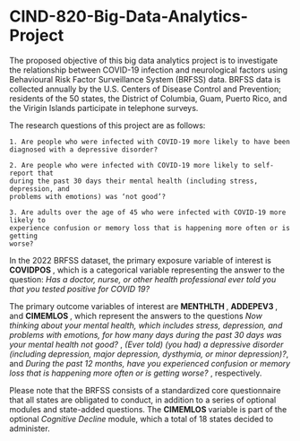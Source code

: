 # CIND-820-Big-Data-Analytics-Project

The proposed objective of this big data analytics project is to investigate the relationship between COVID-19 infection and neurological factors using Behavioural Risk Factor Surveillance System (BRFSS) data. BRFSS data is collected annually by the U.S. Centers of Disease Control and Prevention; residents of the 50 states, the District of Columbia, Guam, Puerto Rico, and the Virigin Islands participate in telephone surveys. 

The research questions of this project are as follows: 

    1. Are people who were infected with COVID-19 more likely to have been
    diagnosed with a depressive disorder?

    2. Are people who were infected with COVID-19 more likely to self-report that
    during the past 30 days their mental health (including stress, depression, and
    problems with emotions) was ‘not good’?

    3. Are adults over the age of 45 who were infected with COVID-19 more likely to
    experience confusion or memory loss that is happening more often or is getting
    worse?

In the 2022 BRFSS dataset, the primary exposure variable of interest is <b> COVIDPOS </b>, which is a categorical variable representing the answer to the question: <i> Has a doctor, nurse, or other health professional ever told you that you tested positive for COVID 19? </i> 

The primary outcome variables of interest are <b> MENTHLTH </b>, <b> ADDEPEV3 </b>, and <b> CIMEMLOS </b>, which represent the answers to the questions <i>Now thinking about your mental health, which includes stress, depression, and problems with emotions, for how many days during the past 30 days was your mental health not good? </i>, <i>(Ever told) (you had) a depressive disorder (including depression, major depression, dysthymia, or minor depression)?</i>, and <i> During the past 12 months, have you experienced confusion or memory loss that is happening more often or is getting worse? </i>, respectively. 

Please note that the BRFSS consists of a standardized core questionnaire that all states are obligated to conduct, in addition to a series of optional modules and state-added questions. The <b> CIMEMLOS </b> variable is part of the optional <i> Cognitive Decline </i> module, which a total of 18 states decided to administer. 
